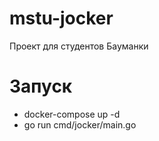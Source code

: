 # mstu-jocker

Проект для студентов Бауманки

# Запуск
- docker-compose up -d
- go run cmd/jocker/main.go
